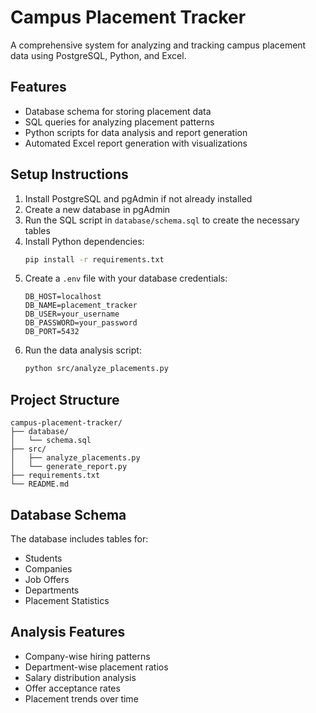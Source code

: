 # Campus Placement Tracker

A comprehensive system for analyzing and tracking campus placement data using PostgreSQL, Python, and Excel.

## Features

- Database schema for storing placement data
- SQL queries for analyzing placement patterns
- Python scripts for data analysis and report generation
- Automated Excel report generation with visualizations

## Setup Instructions

1. Install PostgreSQL and pgAdmin if not already installed
2. Create a new database in pgAdmin
3. Run the SQL script in `database/schema.sql` to create the necessary tables
4. Install Python dependencies:
   ```bash
   pip install -r requirements.txt
   ```
5. Create a `.env` file with your database credentials:
   ```
   DB_HOST=localhost
   DB_NAME=placement_tracker
   DB_USER=your_username
   DB_PASSWORD=your_password
   DB_PORT=5432
   ```
6. Run the data analysis script:
   ```bash
   python src/analyze_placements.py
   ```

## Project Structure

```
campus-placement-tracker/
├── database/
│   └── schema.sql
├── src/
│   ├── analyze_placements.py
│   └── generate_report.py
├── requirements.txt
└── README.md
```

## Database Schema

The database includes tables for:
- Students
- Companies
- Job Offers
- Departments
- Placement Statistics

## Analysis Features

- Company-wise hiring patterns
- Department-wise placement ratios
- Salary distribution analysis
- Offer acceptance rates
- Placement trends over time 